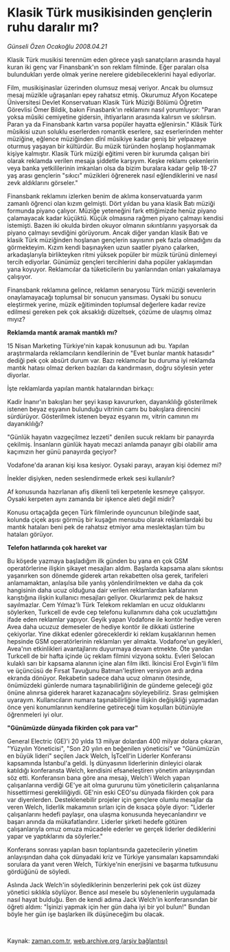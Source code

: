 # Klasik Türk musikisinden gençlerin ruhu daralır mı?

*Günseli Özen Ocakoğlu 2008.04.21*

<tr><td class="metin" colspan="2" style="padding-top: 20px; padding-left: 5px; padding-right: 10px;">Klasik Türk musikisi terennüm eden görece yaşlı sanatçıların arasında hayal kuran iki genç var Finansbank'ın son reklam filminde. Eğer paraları olsa bulundukları yerde olmak yerine nerelere gidebileceklerini hayal ediyorlar.</td></tr><tr><td class="metin" colspan="2" style="padding-top: 20px; padding-left: 5px; padding-right: 10px;"><p>Film, musikişinaslar üzerinden olumsuz mesaj veriyor. Ancak bu olumsuz mesaj müzikle uğraşanları epey rahatsız etmiş. Okurumuz Afyon Kocatepe Üniversitesi Devlet Konservatuarı Klasik Türk Müziği Bölümü Öğretim Görevlisi Ömer Bildik, bakın Finasbank'ın reklamını nasıl yorumluyor: "Paran yoksa mûsiki cemiyetine gidersin, ihtiyarların arasında kalırsın ve sıkılırsın. Paran ya da Finansbank kartın varsa popüler hayatta eğlenirsin." Klâsik Türk mûsikisi uzun soluklu eserlerden romantik eserlere, saz eserlerinden mehter müziğine, eğlence müziğinden dînî mûsikiye kadar geniş bir yelpazeye oturmuş yaşayan bir kültürdür. Bu müzik türünden hoşlanıp hoşlanmamak kişiye kalmıştır. Klasik Türk müziği eğitimi veren bir kurumda çalışan biri olarak reklamda verilen mesaja şiddetle karşıyım. Keşke reklamı çekenlerin veya banka yetkililerinin imkanları olsa da bizim buralara kadar gelip 18-27 yaş arası gençlerin "sıkıcı" müzikleri öğrenerek nasıl eğlendiklerini ve nasıl zevk aldıklarını görseler."
<p> Finansbank reklamını izlerken benim de aklıma konservatuarda yarım zamanlı öğrenci olan kızım gelmişti. Dört yıldan bu yana klasik Batı müziği formunda piyano çalıyor. Müziğe yeteneğini fark ettiğimizde henüz piyano çalamayacak kadar küçüktü. Küçük olmasına rağmen piyano çalmayı kendisi istemişti. Bazen iki okulda birden okuyor olmanın sıkıntılarını yaşıyorsak da piyano çalmayı sevdiğini görüyorum. Ancak diğer yandan klasik Batı ve klasik Türk müziğinden hoşlanan gençlerin sayısının pek fazla olmadığını da görmekteyim. Kızım kendi başınayken uzun saatler piyano çalarken, arkadaşlarıyla birlikteyken ritmi yüksek popüler bir müzik türünü dinlemeyi tercih ediyorlar. Günümüz gençleri tercihlerini daha popüler yaklaşımdan yana koyuyor. Reklamcılar da tüketicilerin bu yanlarından onları yakalamaya çalışıyor. 
<p> Finansbank reklamına gelince, reklamın senaryosu Türk müziği sevenlerin onaylamayacağı toplumsal bir sonucun yansıması. Oysaki bu sonucu eleştirmek yerine, müzik eğitiminden toplumsal değerlere kadar revize edilmesi gereken pek çok aksaklığı düzeltsek, çözüme de ulaşmış olmaz mıyız?
<p>
<p><b>Reklamda mantık aramak mantıklı mı?</b>
<p>15 Nisan Marketing Türkiye'nin kapak konusunun adı bu. Yapılan araştırmalarda reklamcıların kendilerinin de "Evet bunlar mantık hatasıdır" dediği pek çok absürt durum var. Bazı reklamcılar bu duruma iyi reklamda mantık hatası olmaz derken bazıları da kandırmasın, doğru söylesin yeter diyorlar. 
<p>İşte reklamlarda yapılan mantık hatalarından birkaçı: 
<p> Kadir İnanır'ın bakışları her şeyi kasıp kavururken, dayanıklılığı gösterilmek istenen beyaz eşyanın bulunduğu vitrinin camı bu bakışlara direncini sürdürüyor. Gösterilmek istenen beyaz eşyanın mı, vitrin camının mı dayanıklılığı?
<p> "Günlük hayatın vazgeçilmez lezzeti" denilen sucuk reklamı bir panayırda çekilmiş. İnsanların günlük hayatı mecazi anlamda panayır gibi olabilir ama kaçımızın her günü panayırda geçiyor? 
<p> Vodafone'da aranan kişi kısa kesiyor. Oysaki parayı, arayan kişi ödemez mi?
<p> İnekler dişiyken, neden seslendirmede erkek sesi kullanılır?
<p> Af konusunda hazırlanan afiş dikenli teli kerpetenle kesmeye çalışıyor. Oysaki kerpeten aynı zamanda bir işkence aleti değil midir? 
<p>Konusu ortaçağda geçen Türk filmlerinde oyuncunun bileğinde saat, kolunda çiçek aşısı görmüş bir kuşağın mensubu olarak reklamlardaki bu mantık hataları beni pek de rahatsız etmiyor ama meslektaşları tüm bu hataları görüyor. 
<p>
<p><b>Telefon hatlarında çok hareket var</b>
<p>Bu köşede yazmaya başladığım ilk günden bu yana en çok GSM operatörlerine ilişkin şikayet mesajları aldım. Başlarda kapsama alanı sıkıntısı yaşanırken son dönemde giderek artan rekabetten olsa gerek, tarifeleri anlamamaktan, anlaşılsa bile yanlış yönlendirilmekten ve daha da çok hangisinin daha ucuz olduğuna dair verilen reklamlardan kafalarının karıştığına ilişkin kullanıcı mesajları geliyor. Okurlarımız pek de haksız sayılmazlar. Cem Yılmaz'lı Türk Telekom reklamları en ucuz olduklarını söylerken, Turkcell de evde cep telefonu kullanımını daha çok ucuzlattığını ifade eden reklamlar yapıyor. Geyik yapan Vodafone ile kontör hediye veren Avea daha ucuzuz demeseler de hediye kontör ile dikkati üstlerine çekiyorlar. Yine dikkat edenler göreceklerdir ki reklam kuşaklarının hemen hepsinde GSM operatörlerinin reklamları yer almakta. Vodafone'un geyikleri, Avea'nın etkinlikleri avantajlarını duyurmaya devam etmekte. Öte yandan Turkcell de bir hafta içinde üç reklam filmini vizyona soktu. Evleri Selocan kulaklı sarı bir kapsama alanının içine alan film ilkti. İkincisi Erol Evgin'li film ve üçüncüsü de Fırsat Tavuğunu Batman'leştiren versiyon ardı ardına ekranda dönüyor. Rekabetin sadece daha ucuz olmanın ötesinde, önümüzdeki günlerde numara taşınabilirliğinin de gündeme geleceği göz önüne alınırsa giderek hararet kazanacağını söyleyebiliriz. Sırası gelmişken uyarayım. Kullanıcıların numara taşınabilirliğine ilişkin değişikliği yapmadan önce yeni konumlarının kendilerine getireceği tüm koşulları bütünüyle öğrenmeleri iyi olur. 
<p><b>"Günümüzde dünyada fikirden çok para var"</b>
<p>General Electric (GE)'i 20 yılda 13 milyar dolardan 400 milyar dolara çıkaran, "Yüzyılın Yöneticisi", "Son 20 yılın en beğenilen yöneticisi" ve "Günümüzün en büyük lideri" seçilen Jack Welch, İşTcell'in Liderler Konferansı kapsamında İstanbul'a geldi. İş dünyasının liderlerinin dinleyici olarak katıldığı konferansta Welch, kendisini efsaneleştiren yönetim anlayışından söz etti. Konferansın bana göre ana mesajı, Welch'i Welch yapan çalışanlarına verdiği GE'ye ait olma gururunu tüm yöneticilerin çalışanlarına hissettirmesi gerekliliğiydi. GE'nin eski CEO'su dünyada fikirden çok para var diyenlerden. Desteklenebilir projeler için gençlere olumlu mesajlar da veren Welch, liderlik makamının sırları için de kısaca şöyle diyor: "Liderler çalışanlarını hedefi paylaşır, ona ulaşma konusunda heyecanlandırır ve başarı anında da mükafatlandırır. Liderler şirketi hedefe götüren çalışanlarıyla omuz omuza mücadele ederler ve gerçek liderler dediklerini yapar ve yaptıklarını da söylerler." 
<p> Konferans sonrası yapılan basın toplantısında gazetecilerin yönetim anlayışından daha çok dünyadaki kriz ve Türkiye yansımaları kapsamındaki sorulara da yanıt veren Welch, Türkiye'nin enerjisini ve başarma tutkusunu gördüğünü de söyledi. 
<p> Aslında Jack Welch'in söylediklerinin benzerlerini pek çok üst düzey yönetici sıklıkla söylüyor. Bence asıl mesele bu söylenenlerin uygulamada nasıl hayat bulduğu. Ben de kendi adıma Jack Welch'in konferansından bir öğreti aldım: "İşinizi yapmak için her gün daha iyi bir yol bulun!" Bundan böyle her gün işe başlarken ilk düşüneceğim bu olacak.
<p>
<p>
<p><br/></p></p></p></p></p></p></p></p></p></p></p></p></p></p></p></p></p></p></p></p></p></p></p></td></tr>

Kaynak: [zaman.com.tr](http://zaman.com.tr/yazar.do?yazino=679411), [web.archive.org (arşiv bağlantısı)](http://web.archive.org/web/20080715210002/http://www.zaman.com.tr:80/yazar.do?yazino=679411)
